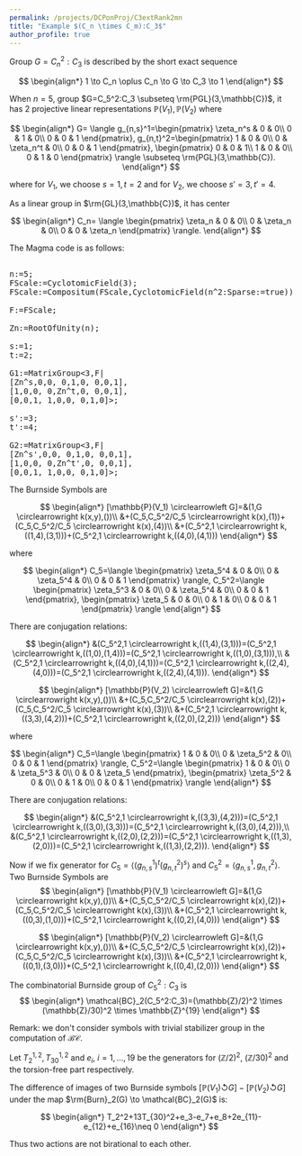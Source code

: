 ```yaml
---
permalink: /projects/DCPonProj/C3extRank2mn
title: "Example $(C_n \times C_m):C_3$"
author_profile: true
---
```


Group $G=C_n^2:C_3$ is described by the short exact sequence

$$
\begin{align*}
1 \to C_n \oplus C_n \to G \to C_3 \to 1
\end{align*}
$$

When $n=5$, group $G=C_5^2:C_3 \subseteq \rm{PGL}(3,\mathbb{C})$, it has 2 projective linear representations $\mathbb{P}(V_1),\mathbb{P}(V_2)$ where

$$
\begin{align*}
G=
\langle
g_{n,s}^1=\begin{pmatrix}
\zeta_n^s & 0 & 0\\
0 & 1 & 0\\
0 & 0 & 1
\end{pmatrix},
g_{n,t}^2=\begin{pmatrix}
1 & 0 & 0\\
0 & \zeta_n^t & 0\\
0 & 0 & 1
\end{pmatrix},
\begin{pmatrix}
0 & 0 & 1\\
1 & 0 & 0\\
0 & 1 & 0
\end{pmatrix}
\rangle \subseteq \rm{PGL}(3,\mathbb{C}).
\end{align*}
$$

where for $V_1$, we choose $s=1,t=2$ and for $V_2$, we choose $s'=3,t'=4$.

As a linear group in $\rm{GL}(3,\mathbb{C})$, it has center

$$
\begin{align*}
C_n=
\langle
\begin{pmatrix}
\zeta_n & 0 & 0\\
0 & \zeta_n & 0\\
0 & 0 & \zeta_n
\end{pmatrix}
\rangle.
\end{align*}
$$


The Magma code is as follows:
<pre>

n:=5;
FScale:=CyclotomicField(3);
FScale:=Compositum(FScale,CyclotomicField(n^2:Sparse:=true));

F:=FScale;

Zn:=RootOfUnity(n);

s:=1;
t:=2;

G1:=MatrixGroup<3,F|
[Zn^s,0,0, 0,1,0, 0,0,1],
[1,0,0, 0,Zn^t,0, 0,0,1],
[0,0,1, 1,0,0, 0,1,0]>;

s':=3;
t':=4;

G2:=MatrixGroup<3,F|
[Zn^s',0,0, 0,1,0, 0,0,1],
[1,0,0, 0,Zn^t',0, 0,0,1],
[0,0,1, 1,0,0, 0,1,0]>;
</pre>

The Burnside Symbols are

$$
\begin{align*}
[\mathbb{P}(V_1) \circlearrowleft G]=&(1,G \circlearrowright k(x,y),())\\
&+(C_5,C_5^2/C_5 \circlearrowright k(x),(1))+(C_5,C_5^2/C_5 \circlearrowright k(x),(4))\\
&+(C_5^2,1 \circlearrowright k,((1,4),(3,1)))+(C_5^2,1 \circlearrowright k,((4,0),(4,1)))
\end{align*}
$$

where

$$
\begin{align*}
C_5=\langle
\begin{pmatrix}
\zeta_5^4 & 0 & 0\\
0 & \zeta_5^4 & 0\\
0 & 0 & 1
\end{pmatrix}
\rangle, 
C_5^2=\langle
\begin{pmatrix}
\zeta_5^3 & 0 & 0\\
0 & \zeta_5^4 & 0\\
0 & 0 & 1
\end{pmatrix},
\begin{pmatrix}
\zeta_5 & 0 & 0\\
0 & 1 & 0\\
0 & 0 & 1
\end{pmatrix}
\rangle
\end{align*}
$$

There are conjugation relations:

$$
\begin{align*}
&(C_5^2,1 \circlearrowright k,((1,4),(3,1)))=(C_5^2,1 \circlearrowright k,((1,0),(1,4)))=(C_5^2,1 \circlearrowright k,((1,0),(3,1))),\\
&(C_5^2,1 \circlearrowright k,((4,0),(4,1)))=(C_5^2,1 \circlearrowright k,((2,4),(4,0)))=(C_5^2,1 \circlearrowright k,((2,4),(4,1))).
\end{align*}
$$



$$
\begin{align*}
[\mathbb{P}(V_2) \circlearrowleft G]=&(1,G \circlearrowright k(x,y),())\\
&+(C_5,C_5^2/C_5 \circlearrowright k(x),(2))+(C_5,C_5^2/C_5 \circlearrowright k(x),(3))\\
&+(C_5^2,1 \circlearrowright k,((3,3),(4,2)))+(C_5^2,1 \circlearrowright k,((2,0),(2,2)))
\end{align*}
$$

where

$$
\begin{align*}
C_5=\langle
\begin{pmatrix}
1 & 0 & 0\\
0 & \zeta_5^2 & 0\\
0 & 0 & 1
\end{pmatrix}
\rangle, 
C_5^2=\langle
\begin{pmatrix}
1 & 0 & 0\\
0 & \zeta_5^3 & 0\\
0 & 0 & \zeta_5
\end{pmatrix},
\begin{pmatrix}
\zeta_5^2 & 0 & 0\\
0 & 1 & 0\\
0 & 0 & 1
\end{pmatrix}
\rangle
\end{align*}
$$

There are conjugation relations:

$$
\begin{align*}
&(C_5^2,1 \circlearrowright k,((3,3),(4,2)))=(C_5^2,1 \circlearrowright k,((3,0),(3,3)))=(C_5^2,1 \circlearrowright k,((3,0),(4,2))),\\
&(C_5^2,1 \circlearrowright k,((2,0),(2,2)))=(C_5^2,1 \circlearrowright k,((1,3),(2,0)))=(C_5^2,1 \circlearrowright k,((1,3),(2,2))).
\end{align*}
$$

Now if we fix generator for $C_5=\langle (g_{n,s}^1)^t(g_{n,t}^2)^s\rangle$ and $C_5^2=\langle g_{n,s}^1,g_{n,t}^2\rangle$. Two Burnside Symbols are
$$
\begin{align*}
[\mathbb{P}(V_1) \circlearrowleft G]=&(1,G \circlearrowright k(x,y),())\\
&+(C_5,C_5^2/C_5 \circlearrowright k(x),(2))+(C_5,C_5^2/C_5 \circlearrowright k(x),(3))\\
&+(C_5^2,1 \circlearrowright k,((0,3),(1,0)))+(C_5^2,1 \circlearrowright k,((0,2),(4,0)))
\end{align*}
$$

$$
\begin{align*}
[\mathbb{P}(V_2) \circlearrowleft G]=&(1,G \circlearrowright k(x,y),())\\
&+(C_5,C_5^2/C_5 \circlearrowright k(x),(2))+(C_5,C_5^2/C_5 \circlearrowright k(x),(3))\\
&+(C_5^2,1 \circlearrowright k,((0,1),(3,0)))+(C_5^2,1 \circlearrowright k,((0,4),(2,0)))
\end{align*}
$$

The combinatorial Burnside group of $C_5^2:C_3$ is
$$
\begin{align*}
\mathcal{BC}_2(C_5^2:C_3)=(\mathbb{Z}/2)^2 \times (\mathbb{Z}/30)^2 \times \mathbb{Z}^{19}
\end{align*}
$$

Remark: we don't consider symbols with trivial stabilizer group in the computation of $\mathcal{BC}$.


Let $T_2^{1,2},T_{30}^{1,2}$ and $e_i$, $i=1,\dots,19$ be the generators for $(\mathbb{Z}/2)^2$, $(\mathbb{Z}/30)^2$ and the torsion-free part respectively. 

The difference of images of two Burnside symbols $[\mathbb{P}(V_1) \circlearrowleft G]-[\mathbb{P}(V_2) \circlearrowleft G]$ under the map $\rm{Burn}_2(G) \to \mathcal{BC}_2(G)$ is:

$$
\begin{align*}
T_2^2+13T_{30}^2+e_3-e_7+e_8+2e_{11}-e_{12}+e_{16}\neq 0
\end{align*}
$$

Thus two actions are not birational to each other.